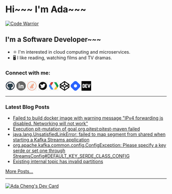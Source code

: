 # Hi~~~ I'm Ada~~~

[![Code Warrior](https://www.codewars.com/users/adafycheng/badges/micro)](https://www.codewars.com/users/adafycheng)

## I'm a Software Developer~~~
+ ⚛️ I'm interested in cloud computing and microservices.
+ 🖥️ I like reading, watching films and TV dramas.


### Connect with me:
[![GitHub](images/github.png)](https://github.com/adafycheng)
[![LinkedIn](images/linkedin.png)](https://linkedin.com/in/adafycheng)
[![Stackoverflow](images/stackoverflow.png)](https://stackoverflow.com/story/adafycheng)
[![Twitter](images/twitter.png)](https://twitter.com/adafycheng)
[![Google Developer](images/gdev.png)](https://g.dev/adafycheng)
[![CodePen](images/codepen.png)](https://codepen.io/adafycheng)
[![HashNode](images/hashnode.png)](https://hashnode.com/@adafycheng)
[![dev.to](images/dev-black.png)](https://dev.to/adafycheng)

---

### Latest Blog Posts
<!-- BLOG-POST-LIST:START -->
- [Failed to build docker image with warning message &quot;IPv4 forwarding is disabled. Networking will not work&quot;](https://blog.adafycheng.dev/failed-to-build-docker-image-with-warning-message-ipv4-forwarding-is-disabled-networking-will-not-work)
- [Execution pit-mutation of goal org.pitest:pitest-maven failed](https://blog.adafycheng.dev/execution-pit-mutation-of-goal-orgpitestpitest-maven-failed)
- [java.lang.UnsatisfiedLinkError: failed to map segment from shared when starting a Kafka Streams application](https://blog.adafycheng.dev/javalangunsatisfiedlinkerror-failed-to-map-segment-from-shared-when-starting-a-kafka-streams-application)
- [org.apache.kafka.common.config.ConfigException: Please specify a key serde or set one through StreamsConfig#DEFAULT_KEY_SERDE_CLASS_CONFIG](https://blog.adafycheng.dev/orgapachekafkacommonconfigconfigexception-please-specify-a-key-serde-or-set-one-through-streamsconfigdefaultkeyserdeclassconfig)
- [Existing internal topic has invalid partitions](https://blog.adafycheng.dev/existing-internal-topic-has-invalid-partitions)
<!-- BLOG-POST-LIST:END -->
[More Posts...](https://blog.adafycheng.dev)

---

<a href="https://app.daily.dev/adafycheng"><img src="https://api.daily.dev/devcards/07dbaffb99824d8aa855bd31df8207f2.png?r=btq" width="400" alt="Ada Cheng's Dev Card"/></a>
